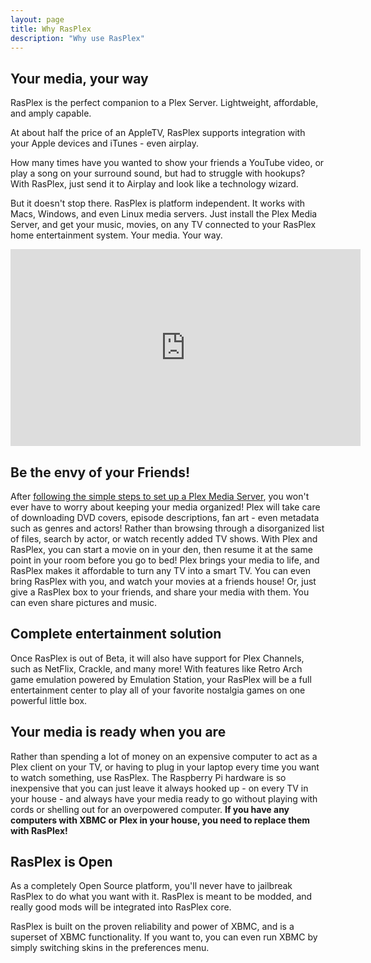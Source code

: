 ```yaml
---
layout: page 
title: Why RasPlex
description: "Why use RasPlex"
---
```


## Your media, your way

RasPlex is the perfect companion to a Plex Server. Lightweight, affordable, and amply capable.

At about half the price of an AppleTV, RasPlex supports integration with your Apple devices and iTunes - even airplay.

How many times have you wanted to show your friends a YouTube video, or play a song on your surround sound, but had to struggle with hookups? With RasPlex, just send it to Airplay and look like a technology wizard.

But it doesn't stop there. RasPlex is platform independent. It works with Macs, Windows, and even Linux media servers. Just install the Plex Media Server, and get your music, movies, on any TV connected to your RasPlex home entertainment system. Your media. Your way.

<iframe src="http://www.youtube.com/embed/Ytu1suJiSCc" frameborder="0" width="560" height="315"></iframe>

## Be the envy of your Friends!

After <a href="https://plex.tv/" target="_blank">following the simple steps to set up a Plex Media Server</a>, you won't ever have to worry about keeping your media organized! Plex will take care of downloading DVD covers, episode descriptions, fan art - even metadata such as genres and actors! Rather than browsing through a disorganized list of files, search by actor, or watch recently added TV shows. With Plex and RasPlex, you can start a movie on in your den, then resume it at the same point in your room before you go to bed! Plex brings your media to life, and RasPlex makes it affordable to turn any TV into a smart TV. You can even bring RasPlex with you, and watch your movies at a friends house! Or, just give a RasPlex box to your friends, and share your media with them. You can even share pictures and music.

## Complete entertainment solution

Once RasPlex is out of Beta, it will also have support for Plex Channels, such as NetFlix, Crackle, and many more! With features like Retro Arch game emulation powered by Emulation Station, your RasPlex will be a full entertainment center to play all of your favorite nostalgia games on one powerful little box.

## Your media is ready when you are

Rather than spending a lot of money on an expensive computer to act as a Plex client on your TV, or having to plug in your laptop every time you want to watch something, use RasPlex. The Raspberry Pi hardware is so inexpensive that you can just leave it always hooked up - on every TV in your house - and always have your media ready to go without playing with cords or shelling out for an overpowered computer. **If you have any computers with XBMC or Plex in your house, you need to replace them with RasPlex!**

## RasPlex is Open

As a completely Open Source platform, you'll never have to jailbreak RasPlex to do what you want with it. RasPlex is meant to be modded, and really good mods will be integrated into RasPlex core.

RasPlex is built on the proven reliability and power of XBMC, and is a superset of XBMC functionality. If you want to, you can even run XBMC by simply switching skins in the preferences menu.
